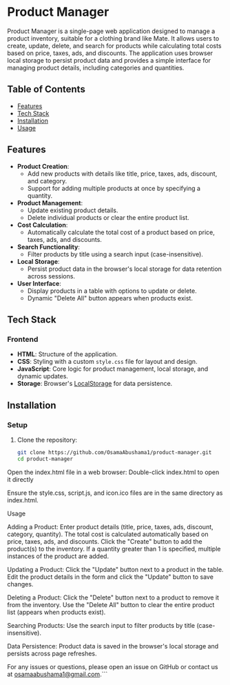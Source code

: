 # Product Manager

Product Manager is a single-page web application designed to manage a product inventory, suitable for a clothing brand like Mate. It allows users to create, update, delete, and search for products while calculating total costs based on price, taxes, ads, and discounts. The application uses browser local storage to persist product data and provides a simple interface for managing product details, including categories and quantities.

## Table of Contents
- [Features](#features)
- [Tech Stack](#tech-stack)
- [Installation](#installation)
- [Usage](#usage)

## Features
- **Product Creation**:
  - Add new products with details like title, price, taxes, ads, discount, and category.
  - Support for adding multiple products at once by specifying a quantity.
- **Product Management**:
  - Update existing product details.
  - Delete individual products or clear the entire product list.
- **Cost Calculation**:
  - Automatically calculate the total cost of a product based on price, taxes, ads, and discounts.
- **Search Functionality**:
  - Filter products by title using a search input (case-insensitive).
- **Local Storage**:
  - Persist product data in the browser's local storage for data retention across sessions.
- **User Interface**:
  - Display products in a table with options to update or delete.
  - Dynamic "Delete All" button appears when products exist.

## Tech Stack
### Frontend
- **HTML**: Structure of the application.
- **CSS**: Styling with a custom `style.css` file for layout and design.
- **JavaScript**: Core logic for product management, local storage, and dynamic updates.
- **Storage**: Browser's [LocalStorage](https://developer.mozilla.org/en-US/docs/Web/API/Window/localStorage) for data persistence.

## Installation


### Setup
1. Clone the repository:
   ```bash
   git clone https://github.com/OsamaAbushama1/product-manager.git
   cd product-manager


Open the index.html file in a web browser:
Double-click index.html to open it directly


Ensure the style.css, script.js, and icon.ico files are in the same directory as index.html.


Usage

Adding a Product:
Enter product details (title, price, taxes, ads, discount, category, quantity).
The total cost is calculated automatically based on price, taxes, ads, and discounts.
Click the "Create" button to add the product(s) to the inventory.
If a quantity greater than 1 is specified, multiple instances of the product are added.


Updating a Product:
Click the "Update" button next to a product in the table.
Edit the product details in the form and click the "Update" button to save changes.


Deleting a Product:
Click the "Delete" button next to a product to remove it from the inventory.
Use the "Delete All" button to clear the entire product list (appears when products exist).


Searching Products:
Use the search input to filter products by title (case-insensitive).


Data Persistence:
Product data is saved in the browser's local storage and persists across page refreshes.



For any issues or questions, please open an issue on GitHub or contact us at osamaabushama1@gmail.com.```
